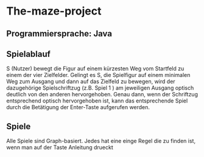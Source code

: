 # The-maze-project
## Programmiersprache: Java
## Spielablauf
S (Nutzer) bewegt die Figur auf einem kürzesten Weg vom Startfeld zu einem der vier Zielfelder. Gelingt es S, die Spielfigur auf einem minimalen Weg zum Ausgang und dann auf das Zielfeld zu bewegen, wird der dazugehörige Spielschriftzug (z.B. Spiel 1 ) am jeweiligen Ausgang optisch deutlich von den anderen hervorgehoben. Genau dann, wenn der Schriftzug entsprechend optisch hervorgehoben ist, kann das entsprechende Spiel durch die Betätigung der Enter-Taste aufgerufen werden.
## Spiele 
Alle Spiele sind Graph-basiert. Jedes hat eine einge Regel die zu finden ist, wenn man auf der Taste Anleitung drueckt
